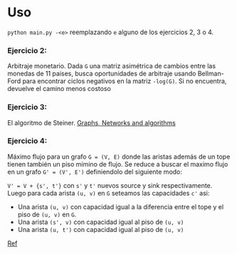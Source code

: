 # Uso

`python main.py -<e>` reemplazando `e` alguno de los ejercicios 2, 3 o 4.

### Ejercicio 2:

Arbitraje monetario. Dada `G` una matriz asimétrica de cambios entre las monedas de 11 paises, busca oportunidades de arbitraje
usando Bellman-Ford para encontrar ciclos negativos en la matriz `-log(G)`. Si no encuentra, devuelve el camino menos costoso

### Ejercicio 3:

El algoritmo de Steiner. [Graphs, Networks and algorithms](https://doc.lagout.org/science/0_Computer%20Science/2_Algorithms/Graphs%2C%20Networks%20and%20Algorithms%20%284th%20ed.%29%20%5BJungnickel%202012-11-09%5D.pdf)

### Ejercicio 4:
    
Máximo flujo para un grafo `G = (V, E)` donde las aristas además de un tope tienen también un piso mímino de flujo.
Se reduce a buscar el maximo flujo en un grafo `G' = (V', E')` definiendolo del siguiente modo:

`V' = V + {s', t'}` con `s'` y `t'` nuevos source y sink respectivamente.  
Luego para cada arista `(u, v)` en `G` seteamos las capacidades `c'` asi:

* Una arista `(u, v)` con capacidad igual a la diferencia entre el tope y el piso de `(u, v)` en `G`.
* Una arista `(s', v)` con capacidad igual al piso de `(u, v)`
* Una arista `(u, t')` con capacidad igual al piso de `(u, v)`

[Ref](https://pdfs.semanticscholar.org/03a2/785783f43202925da70ae842eeda9cebd77e.pdf)

